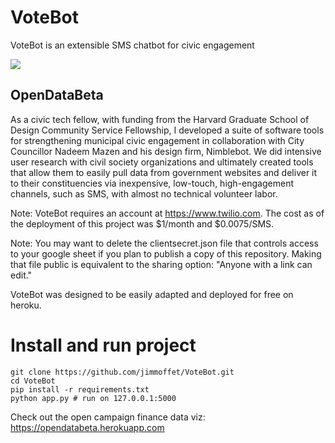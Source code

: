 # VoteBot
VoteBot is an extensible SMS chatbot for civic engagement

<a href="#"><img src="https://jamesdavidmoffet.com/images/opendatabeta/votebot.png" /></a>

## OpenDataBeta
As a civic tech fellow, with funding from the Harvard Graduate School of Design Community Service Fellowship, I developed a suite of software tools for strengthening municipal civic engagement in collaboration with City Councillor Nadeem Mazen and his design firm, Nimblebot. We did intensive user research with civil society organizations and ultimately created tools that allow them to easily pull data from government websites and deliver it to their constituencies via inexpensive, low-touch, high-engagement channels, such as SMS, with almost no technical volunteer labor.

Note: VoteBot requires an account at https://www.twilio.com. The cost as of the deployment of this project was $1/month and $0.0075/SMS. 

Note: You may want to delete the clientsecret.json file that controls access to your google sheet if you plan to publish a copy of this repository. Making that file public is equivalent to the sharing option: "Anyone with a link can edit."

VoteBot was designed to be easily adapted and deployed for free on heroku.

# Install and run project
    
    git clone https://github.com/jimmoffet/VoteBot.git
    cd VoteBot
    pip install -r requirements.txt
    python app.py # run on 127.0.0.1:5000

Check out the open campaign finance data viz: https://opendatabeta.herokuapp.com
